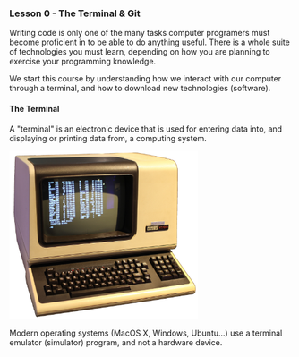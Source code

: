 ### Lesson 0 - The Terminal & Git

Writing code is only one of the many tasks computer programers must become proficient in to be able to do anything useful. There is a whole suite of technologies you must learn, depending on how you are planning to exercise your programming knowledge.

We start this course by understanding how we interact with our computer through a terminal, and how to download new technologies (software).

#### The Terminal

A "terminal" is an electronic device that is used for entering data into, and displaying or printing data from, a computing system.

<img src="../.media/terminal.png" height="300">

Modern operating systems (MacOS X, Windows, Ubuntu...) use a terminal emulator (simulator) program, and not a hardware device.
